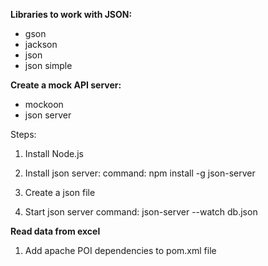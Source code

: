 **Libraries to work with JSON:**

- gson
- jackson
- json
- json simple

**Create a mock API server:**

- mockoon
- json server

Steps:
1) Install Node.js
2) Install json server:
command: npm install -g json-server

3) Create a json file
4) Start json server
command: json-server --watch db.json
   
**Read data from excel**
1) Add apache POI dependencies to pom.xml file
   


